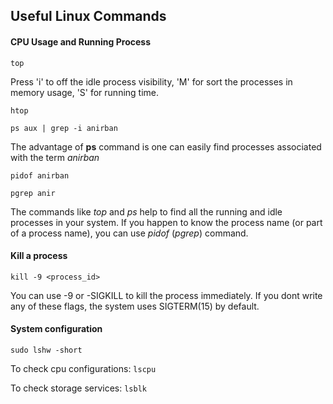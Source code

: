## Useful Linux Commands

#### CPU Usage and Running Process

`top`

Press 'i' to off the idle process visibility, 'M' for sort the processes in memory usage, 'S' for running time.<br/> 

`htop`

`ps aux | grep -i anirban`

The advantage of **ps** command is one can easily find processes associated with the term *anirban*

`pidof anirban`

`pgrep anir`

The commands like *top* and *ps* help to find all the running and idle processes in your system. If you happen to know the process name (or part of a process name), you can use *pidof* (*pgrep*) command.

#### Kill a process

`kill -9 <process_id>`

You can use -9 or -SIGKILL to kill the process immediately. If you dont write any of these flags, the system uses SIGTERM(15) by default.


#### System configuration

`sudo lshw -short`

To check cpu configurations:
`lscpu`

To check storage services:
`lsblk`
